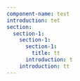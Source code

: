 ```yaml
---
component-name: test
introduction: tet
section:
  section-1:
    section-1:
      section-1:
        title: tt
      introduction: t
    introduction: tt
---
```

